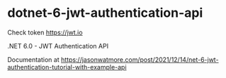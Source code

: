 

# dotnet-6-jwt-authentication-api

Check token https://jwt.io


.NET 6.0 - JWT Authentication API



Documentation at https://jasonwatmore.com/post/2021/12/14/net-6-jwt-authentication-tutorial-with-example-api
